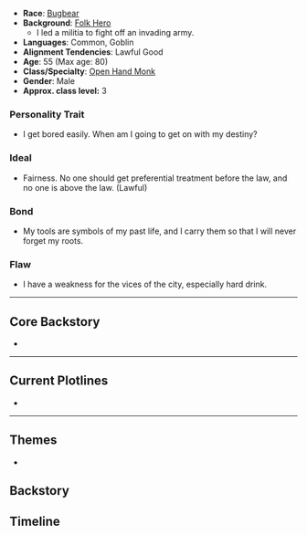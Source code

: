 - **Race**: [Bugbear](https://2014.5e.tools/races.html#bugbear_erlw)
- **Background**: [Folk Hero](https://2014.5e.tools/backgrounds.html#folk%20hero_phb) 
	- I led a militia to fight off an invading army.
- **Languages**: Common, Goblin
- **Alignment Tendencies**: Lawful Good
- **Age**: 55 (Max age: 80)
- **Class/Specialty**: [Open Hand Monk](https://2014.5e.tools/classes.html#monk_phb,state:sub_open%20hand_phb=b1)
- **Gender**: Male
- **Approx. class level:** 3
### Personality Trait
- I get bored easily. When am I going to get on with my destiny?
### Ideal
- Fairness. No one should get preferential treatment before the law, and no one is above the law. (Lawful)
### Bond
- My tools are symbols of my past life, and I carry them so that I will never forget my roots.
### Flaw
- I have a weakness for the vices of the city, especially hard drink.
---
## Core Backstory
- 
---

## Current Plotlines

- 
---
## Themes

- 
## Backstory

## Timeline
